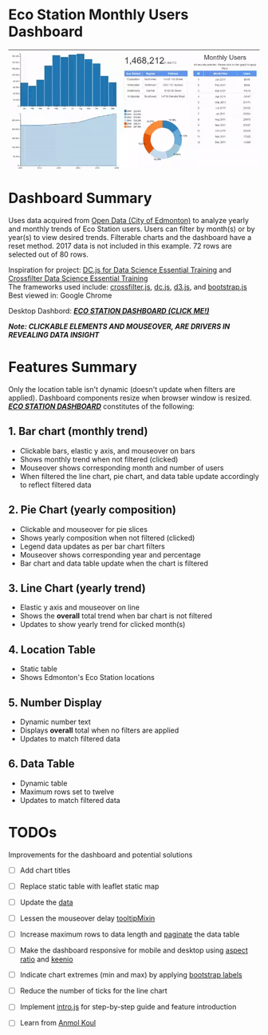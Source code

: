 # Eco Station Monthly Users Dashboard
![](Eco-Stations.gif)

# Dashboard Summary
Uses data acquired from [Open Data (City of Edmonton)](https://dashboard.edmonton.ca/Dashboard/Eco-Station-Users-Monthly/2zer-fm7k) to analyze yearly and monthly trends of Eco Station users. Users can filter by month(s) or by year(s) to view desired trends. Filterable charts and the dashboard have a reset method. 2017 data is not included in this example. 72 rows are selected out of 80 rows.

Inspiration for project: [DC.js for Data Science Essential Training](https://www.lynda.com/JavaScript-tutorials/DC-js-Data-Science-Essential-Training/540535-2.html) and [Crossfilter Data Science Essential Training](https://www.lynda.com/JavaScript-tutorials/Crossfilter-Data-Science-Essential-Training/540534-2.html)<br>
The frameworks used include:
[crossfilter.js](http://square.github.io/crossfilter/), [dc.js](https://dc-js.github.io/dc.js/), [d3.js](https://d3js.org/), and [bootstrap.js](https://getbootstrap.com/docs/3.3/javascript/)<br>
Best viewed in: Google Chrome

Desktop Dashbord: [*****ECO STATION DASHBOARD (CLICK ME!)*****](https://mikelotis.github.io/Edmonton-Eco-Stations/)

***Note: CLICKABLE ELEMENTS AND MOUSEOVER, ARE DRIVERS IN REVEALING DATA INSIGHT***

# Features Summary
Only the location table isn't dynamic (doesn't update when filters are applied). Dashboard components resize when browser window is resized. [***ECO STATION DASHBOARD***](https://mikelotis.github.io/Edmonton-Eco-Stations/) constitutes of the following:
## 1. Bar chart (monthly trend)
* Clickable bars, elastic y axis, and mouseover on bars
* Shows monthly trend when not filtered (clicked)
* Mouseover shows corresponding month and number of users
* When filtered the line chart, pie chart, and data table update accordingly to reflect filtered data
## 2. Pie Chart (yearly composition)
* Clickable and mouseover for pie slices
* Shows yearly composition when not filtered (clicked)
* Legend data updates as per bar chart filters
* Mouseover shows corresponding year and percentage
* Bar chart and data table update when the chart is filtered
## 3. Line Chart (yearly trend)
* Elastic y axis and mouseover on line
* Shows the **overall** total trend when bar chart is not filtered
* Updates to show yearly trend for clicked month(s)
## 4. Location Table
* Static table
* Shows Edmonton's Eco Station locations
## 5. Number Display
* Dynamic number text
* Displays **overall** total when no filters are applied
* Updates to match filtered data
## 6. Data Table
* Dynamic table
* Maximum rows set to twelve
* Updates to match filtered data

# TODOs
Improvements for the dashboard and potential solutions
- [ ] Add chart titles
- [ ] Replace static table with leaflet static map
- [ ] Update the [data](https://dashboard.edmonton.ca/Dashboard/Eco-Station-Users-Monthly/2zer-fm7k)
- [ ] Lessen the mouseover delay [tooltipMixin](https://github.com/Intellipharm/dc-addons)
- [ ] Increase maximum rows to data length and [paginate](http://dc-js.github.io/dc.js/examples/table-pagination.html) the data table 
- [ ] Make the dashboard responsive for mobile and desktop using [aspect ratio](https://blog.webkid.io/responsive-chart-usability-d3/)  and [keenio](https://keen.github.io/dashboards/)
- [ ] Indicate chart extremes (min and max) by applying [bootstrap labels](https://getbootstrap.com/docs/3.3/components/#labels)
- [ ] Reduce the number of ticks for the line chart
- [ ] Implement [intro.js](http://introjs.com/) for step-by-step guide and feature introduction 
- [ ] Learn from [Anmol Koul](https://anmolkoul.wordpress.com/2015/06/05/interactive-data-visualization-using-d3-js-dc-js-nodejs-and-mongodb/)


